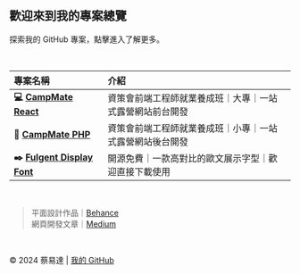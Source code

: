 <h2>歡迎來到我的專案總覽</h2>

<p>探索我的 GitHub 專案，點擊進入了解更多。</p>

<br/>

<table>
  <thead>
    <tr>
      <th style="text-align: left;">專案名稱</th>
      <th style="text-align: left;">介紹</th>
    </tr>
  </thead>
  <tbody>
    <tr>
      <td><strong>💻 <a href="https://github.com/your-username/project-1" target="_blank">CampMate React</a></strong></td>
      <td>資策會前端工程師就業養成班｜大專｜一站式露營網站前台開發</td>
    </tr>
    <tr>
      <td><strong>🔧 <a href="https://github.com/sth-of-yidatsai/campmate/tree/main" target="_blank">CampMate PHP</a></strong></td>
      <td>資策會前端工程師就業養成班｜小專｜一站式露營網站後台開發</td>
    </tr>
    <tr>
      <td><strong>✒️ <a href="https://github.com/sth-of-yidatsai/Fulgent-typeface" target="_blank">Fulgent Display Font</a></strong></td>
      <td>開源免費｜一款高對比的歐文展示字型｜歡迎直接下載使用</td>
    </tr>
  </tbody>
</table>

<br/>

> 平面設計作品｜[Behance](https://www.behance.net/sth_of_yidatsai)
> <br/>
> 網頁開發文章｜[Medium](https://medium.com/@yidatsai.789)

<br/>

<p>© 2024 蔡易達 | <a href="https://github.com/sth-of-yidatsai" target="_blank">我的 GitHub</a></p>
